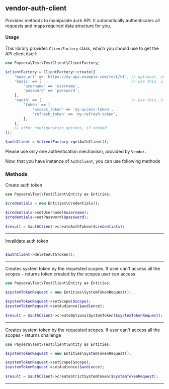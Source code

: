 
## vendor-auth-client

Provides methods to manipulate `Auth` API.
It automatically authenticates all requests and maps required data structure for you.

#### Usage

This library provides `ClientFactory` class, which you should use to get the API client itself:

```php
use Paysera\Test\TestClient\ClientFactory;

$clientFactory = ClientFactory::create([
    'base_url' => 'https://my-api.example.com/rest/v1', // optional, in case you need a custom one.
    'basic' => [                                        // use this, it API requires Basic authentication.
        'username' => 'username',
        'password' => 'password',
    ],
    'oauth' => [                                        // use this, it API requires OAuth v2 authentication.
        'token' => [
            'access_token' => 'my-access-token',
            'refresh_token' => 'my-refresh-token',
        ],
    ],
    // other configuration options, if needed
]);

$authClient = $clientFactory->getAuthClient();
```

Please use only one authentication mechanism, provided by `Vendor`.

Now, that you have instance of `AuthClient`, you can use following methods
### Methods

    
Create auth token


```php
use Paysera\Test\TestClient\Entity as Entities;

$credentials = new Entities\Credentials();

$credentials->setUsername($username);
$credentials->setPassword($password);
    
$result = $authClient->createAuthToken($credentials);
```
---

Invalidate auth token


```php

$authClient->deleteAuthToken();
```
---


Creates system token by the requested scopes. If user can&#039;t access all the scopes - returns token created by the scopes user can access


```php
use Paysera\Test\TestClient\Entity as Entities;

$systemTokenRequest = new Entities\SystemTokenRequest();

$systemTokenRequest->setScope($scope);
$systemTokenRequest->setAudience($audience);
    
$result = $authClient->createOptionalSystemToken($systemTokenRequest);
```
---


Creates system token by the requested scopes. If user can&#039;t access all the scopes - returns challenge


```php
use Paysera\Test\TestClient\Entity as Entities;

$systemTokenRequest = new Entities\SystemTokenRequest();

$systemTokenRequest->setScope($scope);
$systemTokenRequest->setAudience($audience);
    
$result = $authClient->createStrictSystemToken($systemTokenRequest);
```
---



